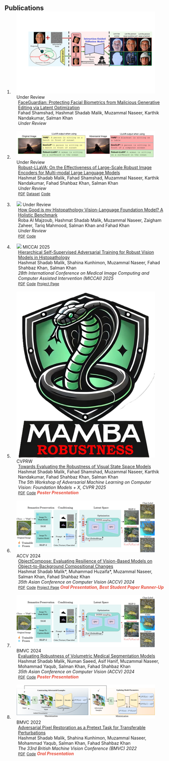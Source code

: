 <h2 id="publications" style="margin: 2px 0px -15px;">Publications</h2>

<div class="publications">
<ol class="bibliography">


<li>
<div class="pub-row">

  <div class="col-sm-3 abbr" style="position: relative;padding-right: 15px;padding-left: 15px;">
    <img src="assets/img/face_guardian_main_diagram.png" class="teaser img-fluid z-depth-1">
    <abbr class="badge">Under Review</abbr>
  </div>

  <div class="col-sm-9" style="position: relative;width: 100%;padding-right: 15px;padding-left: 20px;">
    <div class="title"><a href="">FaceGuardian: Protecting Facial Biometrics from Malicious Generative Editing via Latent Optimization</a></div>
    <div class="author">Fahad Shamshad</strong>, Hashmat Shadab Malik, Muzammal Naseer, Karthik
            Nandakumar, Salman Khan</div>
    <div class="periodical"><em>Under Review</em></div>

[//]: # (    <div class="links">)

[//]: # (      <a href="http://arxiv.org/pdf/2506.05336" class="btn btn-sm z-depth-0" role="button" target="_blank" style="font-size:12px;">PDF</a>)

[//]: # (      <a href="https://mbzuai-oryx.github.io/VideoMolmo/" class="btn btn-sm z-depth-0" role="button" target="_blank" style="font-size:12px;">Project page</a>)

[//]: # (      <a href="https://github.com/mbzuai-oryx/VideoMolmo" class="btn btn-sm z-depth-0" role="button" target="_blank" style="font-size:12px;">Code</a>)

[//]: # (      <strong><i style="color:#e74d3c"></i></strong>)

[//]: # (    </div>)
  </div>
</div>
</li>

<br>


<li>
<div class="pub-row">

  <div class="col-sm-3 abbr" style="position: relative;padding-right: 15px;padding-left: 15px;">
    <img src="assets/img/robust_llava.png" class="teaser img-fluid z-depth-1">
    <abbr class="badge">Under Review</abbr>
  </div>

  <div class="col-sm-9" style="position: relative;width: 100%;padding-right: 15px;padding-left: 20px;">
    <div class="title"><a href="https://arxiv.org/abs/2502.01576">Robust-LLaVA: On the Effectiveness of Large-Scale Robust Image Encoders for Multi-modal Large Language
            Models</a></div>
    <div class="author">Hashmat Shadab Malik, Fahad Shamshad, Muzammal Naseer, Karthik
            Nandakumar, Fahad Shahbaz Khan, Salman Khan</div>
    <div class="periodical"><em>Under Review</em></div>
    <div class="links">
      <a href="https://arxiv.org/abs/2502.01576" class="btn btn-sm z-depth-0" role="button" target="_blank" style="font-size:12px;">PDF</a>
      <a href="https://github.com/HashmatShadab/Robust-LLaVA" class="btn btn-sm z-depth-0" role="button" target="_blank" style="font-size:12px;">Dataset</a>
      <a href="https://hashmatshadab.github.io/Robust-LLaVA/" class="btn btn-sm z-depth-0" role="button" target="_blank" style="font-size:12px;">Code</a>
      <strong><i style="color:#e74d3c"></i></strong>
    </div>
  </div>
</div>
</li>

<br>


<li>
<div class="pub-row">

  <div class="col-sm-3 abbr" style="position: relative;padding-right: 15px;padding-left: 15px;">
    <img src="assets/img/HistVL.png" class="teaser img-fluid z-depth-1">
    <abbr class="badge">Under Review</abbr>
  </div>

  <div class="col-sm-9" style="position: relative;width: 100%;padding-right: 15px;padding-left: 20px;">
    <div class="title"><a href="https://arxiv.org/abs/2503.12990">How Good is my Histopathology Vision-Language Foundation Model? A Holistic Benchmark</a></div>
    <div class="author">Roba Al Majzoub, Hashmat Shadab Malik, Muzammal Naseer, Zaigham Zaheer, Tariq Mahmood, Salman Khan and Fahad Khan</div>
    <div class="periodical"><em>Under Review</em></div>
    <div class="links">
      <a href="https://arxiv.org/abs/2503.12990" class="btn btn-sm z-depth-0" role="button" target="_blank" style="font-size:12px;">PDF</a>
<!--       <a href="https://github.com/musk007/Histopathology_Benchmark" class="btn btn-sm z-depth-0" role="button" target="_blank" style="font-size:12px;">Project page</a> -->
      <a href="https://github.com/schowdhury671/aurelia" class="btn btn-sm z-depth-0" role="button" target="_blank" style="font-size:12px;">Code</a>
      <strong><i style="color:#e74d3c"></i></strong>
    </div>
  </div>
</div>
</li>

<br>

<li>
<div class="pub-row">

  <div class="col-sm-3 abbr" style="position: relative;padding-right: 15px;padding-left: 15px;">
    <img src="assets/img/hsat.png" class="teaser img-fluid z-depth-1">
    <abbr class="badge">MICCAI 2025</abbr>
  </div>

  <div class="col-sm-9" style="position: relative;width: 100%;padding-right: 15px;padding-left: 20px;">
    <div class="title"><a href="https://arxiv.org/abs/2503.10629">Hierarchical Self-Supervised Adversarial Training for Robust Vision Models in Histopathology</a></div>
    <div class="author">Hashmat Shadab Malik, Shahina Kunhimon, Muzammal Naseer,  Fahad Shahbaz Khan, Salman Khan</div>
    <div class="periodical"><em>28th International Conference on Medical Image Computing and Computer Assisted Intervention (MICCAI) 2025</em></div>
    <div class="links">
      <a href="https://arxiv.org/abs/2503.10629" class="btn btn-sm z-depth-0" role="button" target="_blank" style="font-size:12px;">PDF</a>
      <a href="https://github.com/HashmatShadab/HSAT" class="btn btn-sm z-depth-0" role="button" target="_blank" style="font-size:12px;">Code</a>
      <a href="https://hashmatshadab.github.io/HSAT/" class="btn btn-sm z-depth-0" role="button" target="_blank" style="font-size:12px;">Project Page</a>
      <strong><i style="color:#e74d3c"></i></strong>
    </div>
  </div>
</div>
</li>

<br>


<li>
<div class="pub-row">

  <div class="col-sm-3 abbr" style="position: relative;padding-right: 15px;padding-left: 15px;">
    <img src="assets/img/Mamba_robustness.jpg" class="teaser img-fluid z-depth-1">
    <abbr class="badge">CVPRW</abbr>
  </div>

  <div class="col-sm-9" style="position: relative;width: 100%;padding-right: 15px;padding-left: 20px;">
    <div class="title"><a href="https://arxiv.org/abs/2406.09407">Towards Evaluating the Robustness of Visual State Space Models
</a></div>
    <div class="author">Hashmat Shadab Malik, Fahad Shamshad, Muzammal Naseer, Karthik
            Nandakumar, Fahad Shahbaz Khan, Salman Khan</div>
    <div class="periodical"><em>The 5th Workshop of Adversarial Machine Learning on Computer Vision: Foundation Models + X, CVPR 2025</em></div>
    <div class="links">
      <a href="https://arxiv.org/abs/2406.09407" class="btn btn-sm z-depth-0" role="button" target="_blank" style="font-size:12px;">PDF</a>
      <a href="https://github.com/HashmatShadab/MambaRobustness" class="btn btn-sm z-depth-0" role="button" target="_blank" style="font-size:12px;">Code</a>
      <strong><i style="color:#e74d3c">Poster Presentation</i></strong>
    </div>
  </div>
</div>
</li>
<br>

<li>
<div class="pub-row">

  <div class="col-sm-3 abbr" style="position: relative;padding-right: 15px;padding-left: 15px;">
    <img src="assets/img/objectcompose.jpg" class="teaser img-fluid z-depth-1">
    <abbr class="badge">ACCV 2024</abbr>
  </div>

  <div class="col-sm-9" style="position: relative;width: 100%;padding-right: 15px;padding-left: 20px;">
    <div class="title"><a href="https://arxiv.org/abs/2403.04701">ObjectCompose: Evaluating Resilience of Vision-Based Models on Object-to-Background Compositional Changes</a></div>
    <div class="author">Hashmat Shadab Malik*, Muhammad Huzaifa*, Muzammal Naseer, Salman Khan,  Fahad Shahbaz Khan</div>
    <div class="periodical"><em>35th Asian Conference on Computer Vision (ACCV) 2024</em></div>
    <div class="links">
      <a href="https://arxiv.org/abs/2403.04701" class="btn btn-sm z-depth-0" role="button" target="_blank" style="font-size:12px;">PDF</a>
      <a href="https://github.com/Muhammad-Huzaifaa/ObjectCompose" class="btn btn-sm z-depth-0" role="button" target="_blank" style="font-size:12px;">Code</a>
      <a href="https://muhammad-huzaifaa.github.io/ObjectCompose/" class="btn btn-sm z-depth-0" role="button" target="_blank" style="font-size:12px;">Project Page</a>
      <strong><i style="color:#e74d3c">Oral Presentation, Best Student Paper Runner-Up</i></strong>
    </div>
  </div>
</div>
</li>

<br>

<li>
<div class="pub-row">

  <div class="col-sm-3 abbr" style="position: relative;padding-right: 15px;padding-left: 15px;">
    <img src="assets/img/objectcompose.jpg" class="teaser img-fluid z-depth-1">
    <abbr class="badge">BMVC 2024</abbr>
  </div>

  <div class="col-sm-9" style="position: relative;width: 100%;padding-right: 15px;padding-left: 20px;">
    <div class="title"><a href="https://arxiv.org/abs/2406.08486">Evaluating Robustness of Volumetric Medical Segmentation Models</a></div>
    <div class="author">Hashmat Shadab Malik,  Numan Saeed, Asif Hanif, Muzammal Naseer, Mohammad Yaqub, Salman Khan,
            Fahad Shahbaz Khan </div>
    <div class="periodical"><em>35th Asian Conference on Computer Vision (ACCV) 2024</em></div>
    <div class="links">
      <a href="https://arxiv.org/abs/2406.08486" class="btn btn-sm z-depth-0" role="button" target="_blank" style="font-size:12px;">PDF</a>
      <a href="https://github.com/HashmatShadab/Robustness-of-Volumetric-Medical-Segmentation-Models" class="btn btn-sm z-depth-0" role="button" target="_blank" style="font-size:12px;">Code</a>
      <strong><i style="color:#e74d3c">Poster Presentation</i></strong>
    </div>
  </div>
</div>
</li>

<br>

<li>
<div class="pub-row">

  <div class="col-sm-3 abbr" style="position: relative;padding-right: 15px;padding-left: 15px;">
    <img src="assets/img/apr.png" class="teaser img-fluid z-depth-1">
    <abbr class="badge">BMVC 2022</abbr>
  </div>

  <div class="col-sm-9" style="position: relative;width: 100%;padding-right: 15px;padding-left: 20px;">
    <div class="title"><a href="https://arxiv.org/abs/2207.08803">Adversarial Pixel Restoration as a Pretext Task for Transferable Perturbations</a></div>
    <div class="author">Hashmat Shadab Malik,  Shahina Kunhimon, Muzammal Naseer, Mohammad Yaqub, Salman Khan,
            Fahad Shahbaz Khan </div>
    <div class="periodical"><em>The 33rd British Machine Vision Conference (BMVC) 2022</em></div>
    <div class="links">
      <a href="https://arxiv.org/abs/2207.08803" class="btn btn-sm z-depth-0" role="button" target="_blank" style="font-size:12px;">PDF</a>
      <a href="https://github.com/HashmatShadab/APR" class="btn btn-sm z-depth-0" role="button" target="_blank" style="font-size:12px;">Code</a>
      <strong><i style="color:#e74d3c">Oral Presentation</i></strong>
    </div>
  </div>
</div>
</li>

</ol>
</div>
